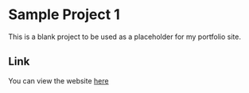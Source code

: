 # Sample Project 1

This is a blank project to be used as a placeholder for my portfolio site.

## Link
You can view the website [here](https://bthalpin.github.io/sample-project-1/)